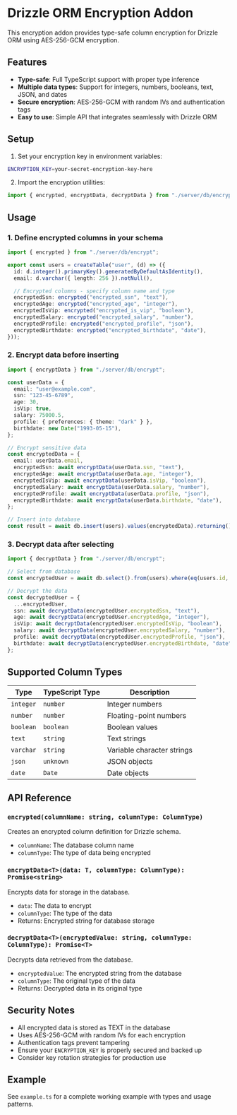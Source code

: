 # Drizzle ORM Encryption Addon

This encryption addon provides type-safe column encryption for Drizzle ORM using AES-256-GCM encryption.

## Features

- **Type-safe**: Full TypeScript support with proper type inference
- **Multiple data types**: Support for integers, numbers, booleans, text, JSON, and dates
- **Secure encryption**: AES-256-GCM with random IVs and authentication tags
- **Easy to use**: Simple API that integrates seamlessly with Drizzle ORM

## Setup

1. Set your encryption key in environment variables:

```bash
ENCRYPTION_KEY=your-secret-encryption-key-here
```

2. Import the encryption utilities:

```typescript
import { encrypted, encryptData, decryptData } from "./server/db/encrypt";
```

## Usage

### 1. Define encrypted columns in your schema

```typescript
import { encrypted } from "./server/db/encrypt";

export const users = createTable("user", (d) => ({
  id: d.integer().primaryKey().generatedByDefaultAsIdentity(),
  email: d.varchar({ length: 256 }).notNull(),

  // Encrypted columns - specify column name and type
  encryptedSsn: encrypted("encrypted_ssn", "text"),
  encryptedAge: encrypted("encrypted_age", "integer"),
  encryptedIsVip: encrypted("encrypted_is_vip", "boolean"),
  encryptedSalary: encrypted("encrypted_salary", "number"),
  encryptedProfile: encrypted("encrypted_profile", "json"),
  encryptedBirthdate: encrypted("encrypted_birthdate", "date"),
}));
```

### 2. Encrypt data before inserting

```typescript
import { encryptData } from "./server/db/encrypt";

const userData = {
  email: "user@example.com",
  ssn: "123-45-6789",
  age: 30,
  isVip: true,
  salary: 75000.5,
  profile: { preferences: { theme: "dark" } },
  birthdate: new Date("1993-05-15"),
};

// Encrypt sensitive data
const encryptedData = {
  email: userData.email,
  encryptedSsn: await encryptData(userData.ssn, "text"),
  encryptedAge: await encryptData(userData.age, "integer"),
  encryptedIsVip: await encryptData(userData.isVip, "boolean"),
  encryptedSalary: await encryptData(userData.salary, "number"),
  encryptedProfile: await encryptData(userData.profile, "json"),
  encryptedBirthdate: await encryptData(userData.birthdate, "date"),
};

// Insert into database
const result = await db.insert(users).values(encryptedData).returning();
```

### 3. Decrypt data after selecting

```typescript
import { decryptData } from "./server/db/encrypt";

// Select from database
const encryptedUser = await db.select().from(users).where(eq(users.id, 1));

// Decrypt the data
const decryptedUser = {
  ...encryptedUser,
  ssn: await decryptData(encryptedUser.encryptedSsn, "text"),
  age: await decryptData(encryptedUser.encryptedAge, "integer"),
  isVip: await decryptData(encryptedUser.encryptedIsVip, "boolean"),
  salary: await decryptData(encryptedUser.encryptedSalary, "number"),
  profile: await decryptData(encryptedUser.encryptedProfile, "json"),
  birthdate: await decryptData(encryptedUser.encryptedBirthdate, "date"),
};
```

## Supported Column Types

| Type      | TypeScript Type | Description                |
| --------- | --------------- | -------------------------- |
| `integer` | `number`        | Integer numbers            |
| `number`  | `number`        | Floating-point numbers     |
| `boolean` | `boolean`       | Boolean values             |
| `text`    | `string`        | Text strings               |
| `varchar` | `string`        | Variable character strings |
| `json`    | `unknown`       | JSON objects               |
| `date`    | `Date`          | Date objects               |

## API Reference

### `encrypted(columnName: string, columnType: ColumnType)`

Creates an encrypted column definition for Drizzle schema.

- `columnName`: The database column name
- `columnType`: The type of data being encrypted

### `encryptData<T>(data: T, columnType: ColumnType): Promise<string>`

Encrypts data for storage in the database.

- `data`: The data to encrypt
- `columnType`: The type of the data
- Returns: Encrypted string for database storage

### `decryptData<T>(encryptedValue: string, columnType: ColumnType): Promise<T>`

Decrypts data retrieved from the database.

- `encryptedValue`: The encrypted string from the database
- `columnType`: The original type of the data
- Returns: Decrypted data in its original type

## Security Notes

- All encrypted data is stored as TEXT in the database
- Uses AES-256-GCM with random IVs for each encryption
- Authentication tags prevent tampering
- Ensure your `ENCRYPTION_KEY` is properly secured and backed up
- Consider key rotation strategies for production use

## Example

See `example.ts` for a complete working example with types and usage patterns.
